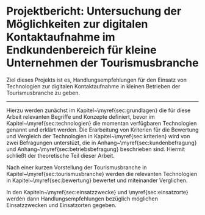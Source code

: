 # Projektbericht: Untersuchung der Möglichkeiten zur digitalen Kontaktaufnahme im Endkundenbereich für kleine Unternehmen der Tourismusbranche

Ziel dieses Projekts ist es, Handlungsempfehlungen für den Einsatz von Technologien zur digitalen Kontaktaufnahme in kleinen Betrieben der Tourismusbranche zu geben.

----

Hierzu werden zunächst im Kapitel~\myref{sec:grundlagen} die für diese Arbeit relevanten Begriffe und Konzepte definiert, bevor im Kapitel~\myref{sec:technologien} die momentan verfügbaren Technologien genannt und erklärt werden. Die Erarbeitung von Kriterien für die Bewertung und Vergleich der Technologien in Kapitel~\myref{sec:kriterien} wird von zwei Befragungen unterstüzt, die in Anhang~\myref{sec:kundenbefragung} und Anhang~\myref{sec:betriebsbefragung} beschrieben sind. Hiermit schließt der theoretische Teil dieser Arbeit. 

Nach einer kurzen Vorstellung der Tourismusbranche in Kapitel~\myref{sec:tourismusbranche} werden die relevanten Technologien in Kapitel~\myref{sec:bewertung} bewertet und miteinander Verglichen.

In den Kapiteln~\myref{sec:einsatzzwecke} und \myref{sec:einsatzorte} werden dann Handlungsempfehlungen bezüglich möglichen Einsatzzwecken und Einsatzorten gegeben.
